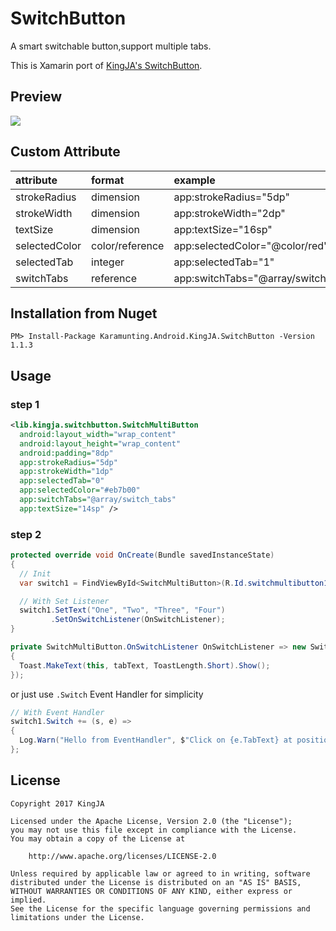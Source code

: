 # SwitchButton
A smart switchable button,support multiple tabs.

This is Xamarin port of [KingJA's SwitchButton](https://github.com/KingJA/SwitchButton).

## Preview
![](https://github.com/KingJA/SwitchButton/raw/master/img/usage.gif)

## Custom Attribute
| attribute | format | example  |
| :------------- |:-------------| :-----|
| strokeRadius | dimension      | app:strokeRadius="5dp" |
| strokeWidth | dimension      | app:strokeWidth="2dp" |
| textSize | dimension      | app:textSize="16sp" |
| selectedColor | color/reference     | app:selectedColor="@color/red" |
| selectedTab | integer     | app:selectedTab="1" |
| switchTabs | reference     | app:switchTabs="@array/switch_tabs" |

## Installation from Nuget
```
PM> Install-Package Karamunting.Android.KingJA.SwitchButton -Version 1.1.3
```

## Usage
### step 1
```xml
<lib.kingja.switchbutton.SwitchMultiButton
  android:layout_width="wrap_content"
  android:layout_height="wrap_content"
  android:padding="8dp"
  app:strokeRadius="5dp"
  app:strokeWidth="1dp"
  app:selectedTab="0"
  app:selectedColor="#eb7b00"
  app:switchTabs="@array/switch_tabs"
  app:textSize="14sp" />
```

### step 2
```csharp
protected override void OnCreate(Bundle savedInstanceState)
{
  // Init
  var switch1 = FindViewById<SwitchMultiButton>(R.Id.switchmultibutton1);

  // With Set Listener
  switch1.SetText("One", "Two", "Three", "Four")
         .SetOnSwitchListener(OnSwitchListener);
}

private SwitchMultiButton.OnSwitchListener OnSwitchListener => new SwitchMultiButton.OnSwitchListener((position, tabText) =>
{
  Toast.MakeText(this, tabText, ToastLength.Short).Show();
});
```

or just use `.Switch` Event Handler for simplicity

```csharp
// With Event Handler
switch1.Switch += (s, e) =>
{
  Log.Warn("Hello from EventHandler", $"Click on {e.TabText} at position: {e.Position}");
};
```

## License
```
Copyright 2017 KingJA

Licensed under the Apache License, Version 2.0 (the "License");
you may not use this file except in compliance with the License.
You may obtain a copy of the License at

    http://www.apache.org/licenses/LICENSE-2.0

Unless required by applicable law or agreed to in writing, software
distributed under the License is distributed on an "AS IS" BASIS,
WITHOUT WARRANTIES OR CONDITIONS OF ANY KIND, either express or implied.
See the License for the specific language governing permissions and
limitations under the License.
```